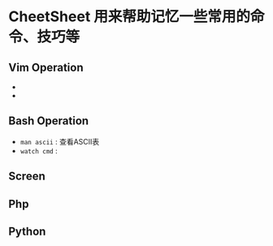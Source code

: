 # CheetSheet 用来帮助记忆一些常用的命令、技巧等


## Vim Operation
*
*


## Bash Operation
* `man ascii` : 查看ASCII表
* `watch cmd` : 

## Screen

## Php

## Python
